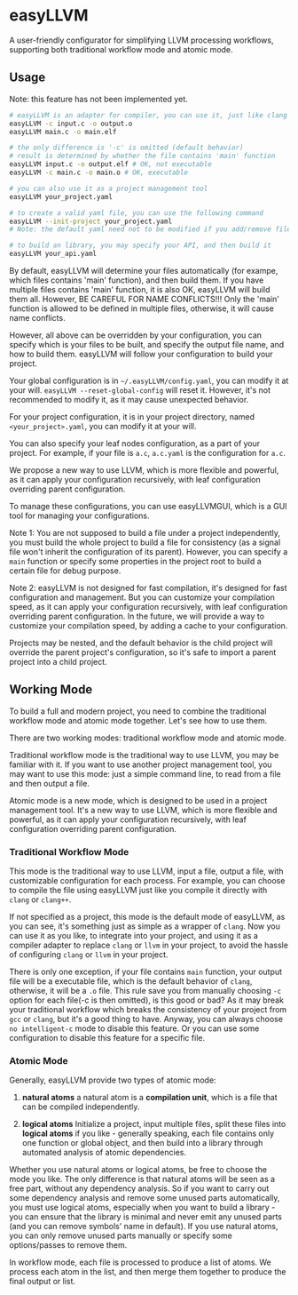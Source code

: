 # easyLLVM
A user-friendly configurator for simplifying LLVM processing workflows, supporting both traditional workflow mode and atomic mode.

## Usage

Note: this feature has not been implemented yet.

```bash
# easyLLVM is an adapter for compiler, you can use it, just like clang
easyLLVM -c input.c -o output.o
easyLLVM main.c -o main.elf

# the only difference is '-c' is omitted (default behavior)
# result is determined by whether the file contains 'main' function
easyLLVM input.c -o output.elf # OK, not executable
easyLLVM -c main.c -o main.o # OK, executable

# you can also use it as a project management tool
easyLLVM your_project.yaml

# to create a valid yaml file, you can use the following command
easyLLVM --init-project your_project.yaml
# Note: the default yaml need not to be modified if you add/remove files, to build an executable or some executables, but you can modify it at your will.

# to build an library, you may specify your API, and then build it
easyLLVM your_api.yaml

```
By default, easyLLVM will determine your files automatically (for exampe, which files contains 'main' function), and then build them.
If you have multiple files contains 'main' function, it is also OK, easyLLVM will build them all. However, BE CAREFUL FOR NAME CONFLICTS!!! Only the 'main' function is allowed to be defined in 
multiple files, otherwise, it will cause name conflicts.

However, all above can be overridden by your configuration, you can specify which is your files to be built, and specify the output file name, and how to build them. easyLLVM will follow your configuration to build your project.

Your global configuration is in `~/.easyLLVM/config.yaml`, you can modify it at your will. `easyLLVM --reset-global-config` will reset it. However, it's not recommended to modify it, as it may cause unexpected behavior.

For your project configuration, it is in your project directory, named `<your_project>.yaml`, you can modify it at your will.

You can also specify your leaf nodes configuration, as a part of your project. For example, if your file is `a.c`, `a.c.yaml` is the configuration for `a.c`.

We propose a new way to use LLVM, which is more flexible and powerful, as it can apply your configuration recursively, with leaf configuration overriding parent configuration.

To manage these configurations, you can use easyLLVMGUI, which is a GUI tool for managing your configurations.

Note 1: You are not supposed to build a file under a project independently, you must build the whole project to build a file for consistency (as a signal file won't inherit the configuration of its parent). However, you can specify a `main` function or specify some properties in the project root to build a certain file for debug purpose.

Note 2: easyLLVM is not designed for fast compilation, it's designed for fast configuration and management. But you can customize your compilation speed, as it can apply your configuration recursively, with leaf configuration overriding parent configuration. In the future, we will provide a way to customize your compilation speed, by adding a cache to your configuration.

Projects may be nested, and the default behavior is the child project will override the parent project's configuration, so it's safe to import a parent project into a child project.

## Working Mode

To build a full and modern project, you need to combine the traditional workflow mode and atomic mode together. Let's see how to use them.

There are two working modes: traditional workflow mode and atomic mode.

Traditional workflow mode is the traditional way to use LLVM, you may be familiar with it. If you want to use another project management tool, you may want to use this mode: just a simple command line, to read from a file and then output a file.

Atomic mode is a new mode, which is designed to be used in a project management tool. It's a new way to use LLVM, which is more flexible and powerful, as it can apply your configuration recursively, with leaf configuration overriding parent configuration.

### Traditional Workflow Mode

This mode is the traditional way to use LLVM, input a file, output a file, with customizable configuration for each process. For example, you can choose to compile the file using easyLLVM just like you compile it directly with `clang` or `clang++`. 

If not specified as a project, this mode is the default mode of easyLLVM, as you can see, it's something just as simple as a wrapper of `clang`. Now you can use it as you like, to integrate into your project, and using it as a compiler adapter to replace `clang` or `llvm` in your project, to avoid the hassle of configuring `clang` or `llvm` in your project.

There is only one exception, if your file contains `main` function, your output file will be a executable file, which is the default behavior of `clang`, otherwise, it will be a `.o` file. This rule save you from manually choosing `-c` option for each file(-c is then omitted), is this good or bad? As it may break your traditional workflow which breaks the consistency of your project from `gcc` or `clang`, but it's a good thing to have. Anyway, you can always choose `no intelligent-c` mode to disable this feature. Or you can use some configuration to disable this feature for a specific file.

### Atomic Mode

Generally, easyLLVM provide two types of atomic mode:

1. **natural atoms** a natural atom is a **compilation unit**, which is a file that can be compiled independently. 

2. **logical atoms** Initialize a project, input multiple files, split these files into **logical atoms** if you like - generally speaking, each file contains only one function or global object, and then build into a library through automated analysis of atomic dependencies.

Whether you use natural atoms or logical atoms, be free to choose the mode you like. The only difference is that natural atoms will be seen as a free part, without any dependency analysis. So if you want to carry out some dependency analysis and remove some unused parts automatically, you must use logical atoms, especially when you want to build a library - you can ensure that the library is minimal and never emit any unused parts (and you can remove symbols' name in default). If you use natural atoms, you can only remove unused parts manually or specify some options/passes to remove them.

In workflow mode, each file is processed to produce a list of atoms. We process each atom in the list, and then merge them together to produce the final output or list.

